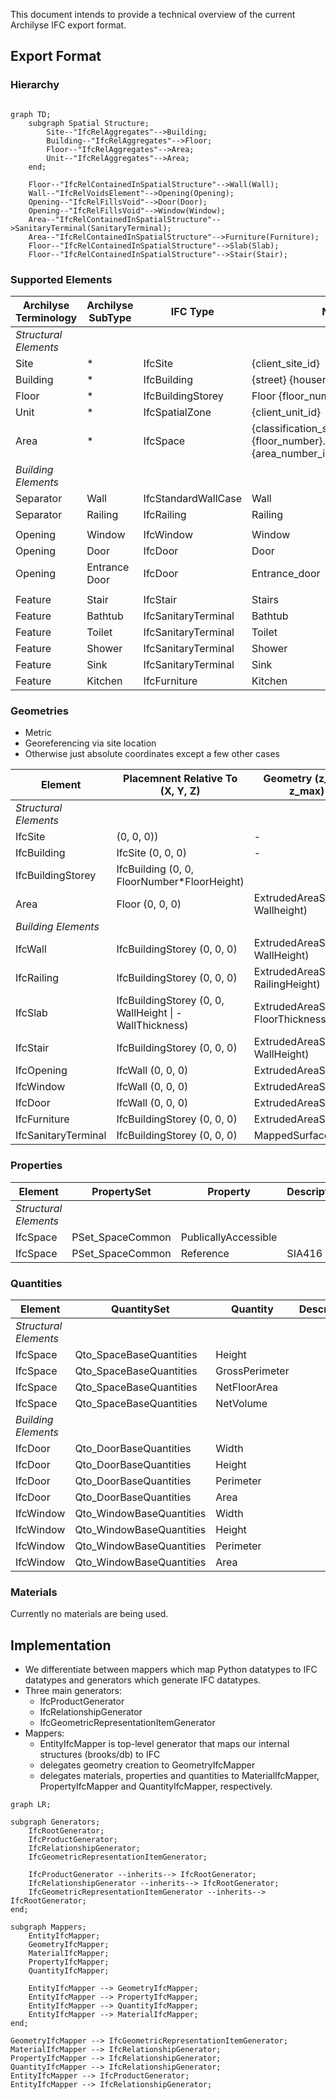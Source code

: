This document intends to provide a technical overview of the current Archilyse IFC export format.

## Export Format

### Hierarchy
```mermaid

graph TD;
    subgraph Spatial Structure;
        Site--"IfcRelAggregates"-->Building;
        Building--"IfcRelAggregates"-->Floor;
        Floor--"IfcRelAggregates"-->Area;
        Unit--"IfcRelAggregates"-->Area;
    end;

    Floor--"IfcRelContainedInSpatialStructure"-->Wall(Wall);
    Wall--"IfcRelVoidsElement"-->Opening(Opening);
    Opening--"IfcRelFillsVoid"-->Door(Door);
    Opening--"IfcRelFillsVoid"-->Window(Window);
    Area--"IfcRelContainedInSpatialStructure"-->SanitaryTerminal(SanitaryTerminal);
    Area--"IfcRelContainedInSpatialStructure"-->Furniture(Furniture);
    Floor--"IfcRelContainedInSpatialStructure"-->Slab(Slab);
    Floor--"IfcRelContainedInSpatialStructure"-->Stair(Stair);
```

### Supported Elements

| Archilyse Terminology | Archilyse SubType | IFC Type | Name |
| --------- | ------- | --- | --| 
| *Structural Elements* |
| Site | * | IfcSite | {client_site_id} |
| Building | * | IfcBuilding | {street} {housenumber} |
| Floor | * | IfcBuildingStorey | Floor {floor_number} |
| Unit | * | IfcSpatialZone | {client_unit_id} |
| Area | * | IfcSpace | {classification_scheme_area_type}-{floor_number}.{area_number_in_floor} |
| *Building Elements* |
| Separator | Wall | IfcStandardWallCase | Wall |
| Separator | Railing | IfcRailing | Railing |
|||
| Opening | Window | IfcWindow | Window |
| Opening | Door | IfcDoor | Door |
| Opening | Entrance Door | IfcDoor | Entrance_door |
|||
| Feature | Stair | IfcStair | Stairs |
| Feature | Bathtub | IfcSanitaryTerminal | Bathtub |
| Feature | Toilet | IfcSanitaryTerminal | Toilet |
| Feature | Shower | IfcSanitaryTerminal | Shower |
| Feature | Sink | IfcSanitaryTerminal | Sink |
| Feature | Kitchen | IfcFurniture | Kitchen |


### Geometries

 * Metric
 * Georeferencing via site location
 * Otherwise just absolute coordinates except a few other cases

| Element | Placemnent Relative To (X, Y, Z) | Geometry (z_min, z_max) |
| ------- | ---------- | -------- |
| *Structural Elements* | | |
| IfcSite | (0, 0, 0)) | - |
| IfcBuilding | IfcSite (0, 0, 0) | - |
| IfcBuildingStorey | IfcBuilding (0, 0, FloorNumber*FloorHeight) | |
| Area | Floor (0, 0, 0) | ExtrudedAreaSolid (0, Wallheight) |
| *Building Elements* | | |
| IfcWall | IfcBuildingStorey (0, 0, 0) | ExtrudedAreaSolid (0, WallHeight) |
| IfcRailing | IfcBuildingStorey (0, 0, 0) | ExtrudedAreaSolid (0, RailingHeight) |
| IfcSlab | IfcBuildingStorey (0, 0, WallHeight \| -WallThickness) | ExtrudedAreaSolid (0, FloorThickness) |
| IfcStair | IfcBuildingStorey (0, 0, 0)  | ExtrudedAreaSolid (0, WallHeight) |
| IfcOpening | IfcWall (0, 0, 0) | ExtrudedAreaSolid |
| IfcWindow | IfcWall (0, 0, 0) | ExtrudedAreaSolid |
| IfcDoor | IfcWall (0, 0, 0) | ExtrudedAreaSolid |
| IfcFurniture | IfcBuildingStorey (0, 0, 0) | ExtrudedAreaSolid |
| IfcSanitaryTerminal | IfcBuildingStorey (0, 0, 0) | MappedSurfaceModel |

### Properties

 | Element | PropertySet | Property | Description |
 | -- | -- | -- | -- |
 | *Structural Elements* |
 | IfcSpace | PSet_SpaceCommon | PublicallyAccessible ||
 | IfcSpace | PSet_SpaceCommon | Reference | SIA416 |

### Quantities

 | Element | QuantitySet | Quantity | Description | Notes |
 | -- | -- | -- | -- | -- |
 | *Structural Elements* |
 | IfcSpace | Qto_SpaceBaseQuantities | Height |||
 | IfcSpace | Qto_SpaceBaseQuantities | GrossPerimeter |||
 | IfcSpace | Qto_SpaceBaseQuantities | NetFloorArea |||
 | IfcSpace | Qto_SpaceBaseQuantities | NetVolume |||
 | *Building Elements* |
 | IfcDoor | Qto_DoorBaseQuantities | Width |||
 | IfcDoor | Qto_DoorBaseQuantities | Height |||
 | IfcDoor | Qto_DoorBaseQuantities | Perimeter |||
 | IfcDoor | Qto_DoorBaseQuantities | Area |||
 | IfcWindow | Qto_WindowBaseQuantities | Width |||
 | IfcWindow | Qto_WindowBaseQuantities | Height |||
 | IfcWindow | Qto_WindowBaseQuantities | Perimeter |||
 | IfcWindow | Qto_WindowBaseQuantities | Area |||

### Materials

Currently no materials are being used.

## Implementation

* We differentiate between mappers which map Python datatypes to IFC datatypes and generators which generate IFC datatypes.
* Three main generators:
  - IfcProductGenerator
  - IfcRelationshipGenerator
  - IfcGeometricRepresentationItemGenerator
* Mappers:
  - EntityIfcMapper is top-level generator that maps our internal structures (brooks/db) to IFC
  - delegates geometry creation to GeometryIfcMapper
   - delegates materials, properties and quantities to MaterialIfcMapper, PropertyIfcMapper and QuantityIfcMapper, respectively.

```mermaid
graph LR;

subgraph Generators;
    IfcRootGenerator;
    IfcProductGenerator;
    IfcRelationshipGenerator;
    IfcGeometricRepresentationItemGenerator;

    IfcProductGenerator --inherits--> IfcRootGenerator;
    IfcRelationshipGenerator --inherits--> IfcRootGenerator;
    IfcGeometricRepresentationItemGenerator --inherits--> IfcRootGenerator;
end;

subgraph Mappers;
    EntityIfcMapper;
    GeometryIfcMapper;
    MaterialIfcMapper;
    PropertyIfcMapper;
    QuantityIfcMapper;

    EntityIfcMapper --> GeometryIfcMapper;
    EntityIfcMapper --> PropertyIfcMapper;
    EntityIfcMapper --> QuantityIfcMapper;
    EntityIfcMapper --> MaterialIfcMapper;
end;

GeometryIfcMapper --> IfcGeometricRepresentationItemGenerator;
MaterialIfcMapper --> IfcRelationshipGenerator;
PropertyIfcMapper --> IfcRelationshipGenerator;
QuantityIfcMapper --> IfcRelationshipGenerator;
EntityIfcMapper --> IfcProductGenerator;
EntityIfcMapper --> IfcRelationshipGenerator;
```